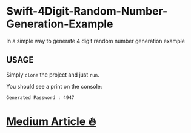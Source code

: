 # Swift-4Digit-Random-Number-Generation-Example

In a simple way to generate 4 digit random number generation example

## USAGE

Simply `clone` the project and just `run`. 

You should see a print on the console: 

```
Generated Password : 4947
```

# [Medium Article 🔥](https://freakycoder.com/ios-notes-41-how-to-generate-4-digit-random-number-in-swift-3-31194c87f4b4)
